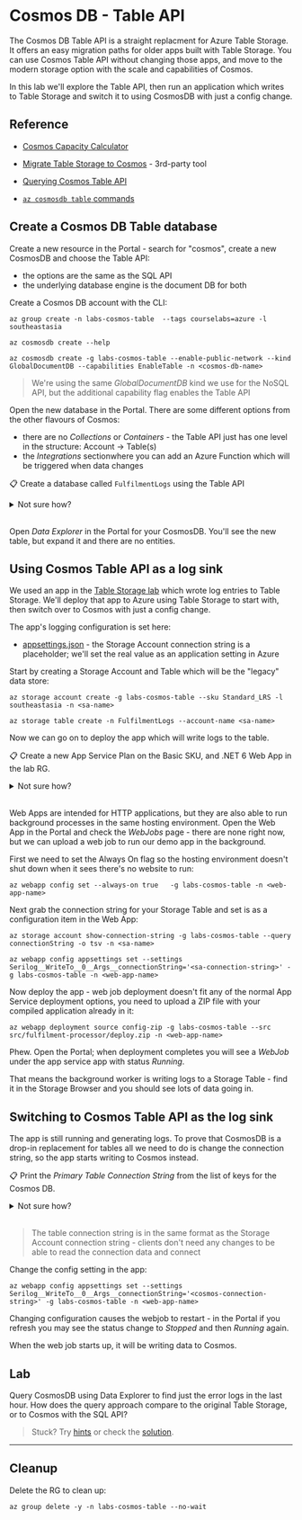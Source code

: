 # Cosmos DB - Table API

The Cosmos DB Table API is a straight replacment for Azure Table Storage. It offers an easy migration paths for older apps built with Table Storage. You can use Cosmos Table API without changing those apps, and move to the modern storage option with the scale and capabilities of Cosmos.

In this lab we'll explore the Table API, then run an application which writes to Table Storage and switch it to using CosmosDB with just a config change.

## Reference

- [Cosmos Capacity Calculator](https://cosmos.azure.com/capacitycalculator/)

- [Migrate Table Storage to Cosmos](https://learn.microsoft.com/en-us/azure/cosmos-db/table/import) - 3rd-party tool

- [Querying Cosmos Table API](https://learn.microsoft.com/en-us/azure/cosmos-db/table/tutorial-query)

- [`az cosmosdb table` commands](https://docs.microsoft.com/en-us/cli/azure/cosmosdb/table?view=azure-cli-latest)


## Create a Cosmos DB Table database

Create a new resource in the Portal - search for "cosmos", create a new CosmosDB and choose the Table API:

- the options are the same as the SQL API
- the underlying database engine is the document DB for both

Create a Cosmos DB account with the CLI:

```
az group create -n labs-cosmos-table  --tags courselabs=azure -l southeastasia

az cosmosdb create --help

az cosmosdb create -g labs-cosmos-table --enable-public-network --kind GlobalDocumentDB --capabilities EnableTable -n <cosmos-db-name>
```

> We're using the same _GlobalDocumentDB_ kind we use for the NoSQL API, but the additional capability flag enables the Table API

Open the new database in the Portal. There are some different options from the other flavours of Cosmos:

- there are no _Collections_ or _Containers_ - the Table API just has one level in the structure: Account -> Table(s)
- the _Integrations_ sectionwhere you can add an Azure Function which will be triggered when data changes

📋 Create a database called `FulfilmentLogs` using the Table API

<details>
  <summary>Not sure how?</summary>

We want the `cosmosdb table create` command:

```
az cosmosdb table create --help

az cosmosdb table create --name FulfilmentLogs -g labs-cosmos-table --account-name <cosmos-db-name>
```

</details><br/>

Open _Data Explorer_ in the Portal for your CosmosDB. You'll see the new table, but expand it and there are no entities.

## Using Cosmos Table API as a log sink

We used an app in the [Table Storage lab](/labs/storage-table/README.md) which wrote log entries to Table Storage. We'll deploy that app to Azure using Table Storage to start with, then switch over to Cosmos with just a config change.

The app's logging configuration is set here:

- [appsettings.json](/src/fulfilment-processor/appsettings.json) - the Storage Account connection string is a placeholder; we'll set the real value as an application setting in Azure

Start by creating a Storage Account and Table which will be the "legacy" data store:

```
az storage account create -g labs-cosmos-table --sku Standard_LRS -l southeastasia -n <sa-name>

az storage table create -n FulfilmentLogs --account-name <sa-name>
```

Now we can go on to deploy the app which will write logs to the table.

📋 Create a new App Service Plan on the Basic SKU, and .NET 6 Web App in the lab RG. 

<details>
  <summary>Not sure how?</summary>

```
az appservice plan create -g labs-cosmos-table -n app-plan-01 --sku B1 --number-of-workers 1

az webapp create -g labs-cosmos-table --plan app-plan-01 --runtime dotnet:6 -n <web-app-name>
```

</details><br/>

Web Apps are intended for HTTP applications, but they are also able to run background processes in the same hosting environment. Open the Web App in the Portal and check the _WebJobs_ page - there are none right now, but we can upload a web job to run our demo app in the background.

First we need to set the Always On flag so the hosting environment doesn't shut down when it sees there's no website to run:

```
az webapp config set --always-on true   -g labs-cosmos-table -n <web-app-name>
```

Next grab the connection string for your Storage Table and set is as a configuration item in the Web App:

```
az storage account show-connection-string -g labs-cosmos-table --query connectionString -o tsv -n <sa-name>

az webapp config appsettings set --settings Serilog__WriteTo__0__Args__connectionString='<sa-connection-string>' -g labs-cosmos-table -n <web-app-name> 
```

Now deploy the app - web job deployment doesn't fit any of the normal App Service deployment options, you need to upload a ZIP file with your compiled application already in it:

```
az webapp deployment source config-zip -g labs-cosmos-table --src src/fulfilment-processor/deploy.zip -n <web-app-name>
```

Phew. Open the Portal; when deployment completes you will see a _WebJob_ under the app service app with status _Running_.

That means the background worker is writing logs to a Storage Table - find it in the Storage Browser and you should see lots of data going in.

## Switching to Cosmos Table API as the log sink

The app is still running and generating logs. To prove that CosmosDB is a drop-in replacement for tables all we need to do is change the connection string, so the app starts writing to Cosmos instead.

📋 Print the _Primary Table Connection String_ from the list of keys for the Cosmos DB.

<details>
  <summary>Not sure how?</summary>

The key list is at the database account level. It's the same command for all API types; if you print al the keys you'll see SQL and Table connection strings:

```
az cosmosdb keys list --type connection-strings -g labs-cosmos-table  --query "connectionStrings[?description==``Primary Table Connection String``].connectionString" -o tsv -n <cosmos-db-name>
```

</details><br/>

> The table connection string is in the same format as the Storage Account connection string - clients don't need any changes to be able to read the connection data and connect

Change the config setting in the app:

```
az webapp config appsettings set --settings Serilog__WriteTo__0__Args__connectionString='<cosmos-connection-string>' -g labs-cosmos-table -n <web-app-name>
```

Changing configuration causes the webjob to restart - in the Portal if you refresh you may see the status change to _Stopped_ and then _Running_ again.

When the web job starts up, it will be writing data to Cosmos.

## Lab

Query CosmosDB using Data Explorer to find just the error logs in the last hour. How does the query approach compare to the original Table Storage, or to Cosmos with the SQL API?

> Stuck? Try [hints](hints.md) or check the [solution](solution.md).

___

## Cleanup

Delete the RG to clean up:

```
az group delete -y -n labs-cosmos-table --no-wait
```